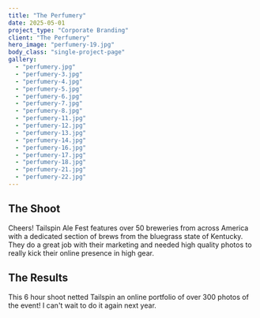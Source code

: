```yaml
---
title: "The Perfumery"
date: 2025-05-01
project_type: "Corporate Branding"
client: "The Perfumery"
hero_image: "perfumery-19.jpg"
body_class: "single-project-page"
gallery:
  - "perfumery.jpg"
  - "perfumery-3.jpg"
  - "perfumery-4.jpg"
  - "perfumery-5.jpg"
  - "perfumery-6.jpg"
  - "perfumery-7.jpg"
  - "perfumery-8.jpg"
  - "perfumery-11.jpg"
  - "perfumery-12.jpg"
  - "perfumery-13.jpg"
  - "perfumery-14.jpg"
  - "perfumery-16.jpg"
  - "perfumery-17.jpg"
  - "perfumery-18.jpg"
  - "perfumery-21.jpg"
  - "perfumery-22.jpg"
---
```


## The Shoot

Cheers! Tailspin Ale Fest features over 50 breweries from across America with a dedicated section of brews from the bluegrass state of Kentucky. They do a great job with their marketing and needed high quality photos to really kick their online presence in high gear. 

## The Results

This 6 hour shoot netted Tailspin an online portfolio of over 300 photos of the event! I can't wait to do it again next year.
